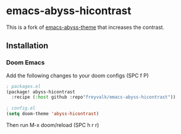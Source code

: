 # emacs-abyss-hicontrast #

This is a fork of [emacs-abyss-theme](https://github.com/mgrbyte/emacs-abyss-theme) that increases the contrast.
## Installation ##

### Doom Emacs
Add the following changes to your doom configs (SPC f P)
``` lisp
; packages.el
(package! abyss-hicontrast
  :recipe (:host github :repo"freyvalk/emacs-abyss-hicontrast"))
  
; config.el
(setq doom-theme 'abyss-hicontrast)
```
Then run M-x doom/reload (SPC h r r)

